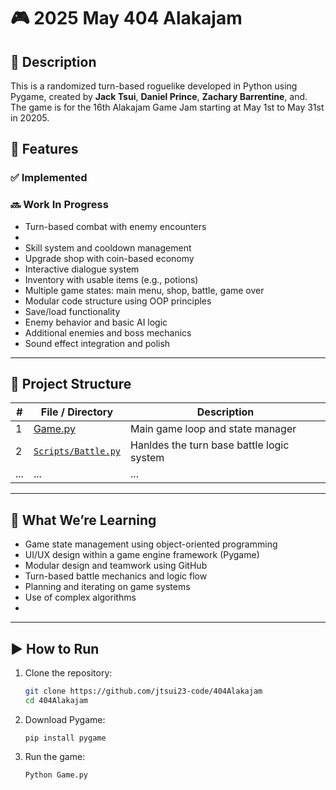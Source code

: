 # 🎮 2025 May 404 Alakajam 


## 📝 Description

This is a randomized turn-based roguelike developed in Python using Pygame, created by **Jack Tsui**, **Daniel Prince**, **Zachary Barrentine**, and. The game is for the 16th Alakajam Game Jam starting at May 1st to May 31st in 20205. 

## 🚀 Features

### ✅ Implemented


### 🔜 Work In Progress
- Turn-based combat with enemy encounters
- 
- Skill system and cooldown management
- Upgrade shop with coin-based economy
- Interactive dialogue system
- Inventory with usable items (e.g., potions)
- Multiple game states: main menu, shop, battle, game over
- Modular code structure using OOP principles
- Save/load functionality
- Enemy behavior and basic AI logic
- Additional enemies and boss mechanics
- Sound effect integration and polish

---

## 📁 Project Structure

| #   | File / Directory | Description |
|-----|------------------|-------------|
| 1   | [Game.py](https://github.com/jtsui23-code/404Alakajam/blob/main/Game.py) | Main game loop and state manager |
| 2   | [`Scripts/Battle.py`](https://github.com/jtsui23-code/404Alakajam/blob/main/scripts/Battle.py) | Hanldes the turn base battle logic system |
|  ...   |...| ... | 
---

## 🧠 What We’re Learning

- Game state management using object-oriented programming
- UI/UX design within a game engine framework (Pygame)
- Modular design and teamwork using GitHub
- Turn-based battle mechanics and logic flow
- Planning and iterating on game systems
- Use of complex algorithms
- 

---

## ▶️ How to Run

1. Clone the repository:
   ```bash
   git clone https://github.com/jtsui23-code/404Alakajam
   cd 404Alakajam

   ```
2. Download Pygame:
   ```
   pip install pygame
   ```
3. Run the game:
   ```
   Python Game.py
   ```

